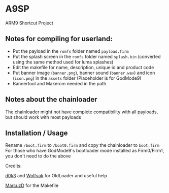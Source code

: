 # A9SP
ARM9 Shortcut Project

## Notes for compiling for userland:

* Put the payload in the `romfs` folder named `payload.firm`
* Put the splash screen in the `romfs` folder named `splash.bin` (converted using the same method used for luma splashes)
* Edit the makefile for name, description, unique id and product code
* Put banner image (`banner.png`), banner sound (`banner.wav`) and icon (`icon.png`) in the `assets` folder (Placeholder is for GodMode9)
* Bannertool and Makerom needed in the path

## Notes about the chainloader

The chainloader might not have complete compatibility with all payloads, but should work with most payloads

## Installation / Usage

Rename `/boot.firm` to `/boot0.firm` and copy the chainloader to `boot.firm`
For those who have GodMode9's bootloader mode installed as Firm0/Firm1, you don't need to do the above

Credits:

[d0k3](https://github.com/d0k3) and [Wolfvak](https://github.com/Wolfvak) for OldLoader and useful help

[MarcuzD](https://github.com/MarcuzD) for the Makefile
